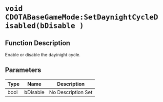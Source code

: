 # `void CDOTABaseGameMode:SetDaynightCycleDisabled(bDisable )`
## Function Description
Enable or disable the day/night cycle.
## Parameters
Type|Name|Description
--|--|--
bool|bDisable|No Description Set
